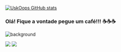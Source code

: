 [![UskOops GitHub stats](https://github-readme-stats.vercel.app/api?username=UskOops)](https://github.com/UskOops/github-readme-stats)

### Olá! Fique a vontade pegue um café!!! ☕☕☕

![background](https://user-images.githubusercontent.com/78981847/120251085-c3a0bf80-c256-11eb-9b3b-32f549d34a03.jpg)





[<img src="https://img.shields.io/badge/twitter-%231DA1F2.svg?&style=for-the-badge&logo=twitter&logoColor=white" />](https://twitter.com/ComentadorNao) [<img src="https://img.shields.io/badge/linkedin-%230077B5.svg?&style=for-the-badge&logo=linkedin&logoColor=white" />](https://www.linkedin.com/in/marco-ant%C3%B4nio-5a420418a//)
